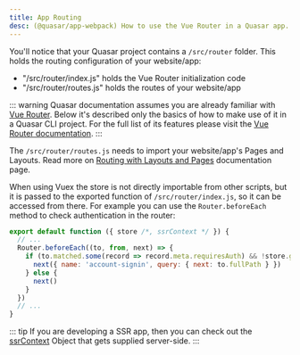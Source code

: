 ```yaml
---
title: App Routing
desc: (@quasar/app-webpack) How to use the Vue Router in a Quasar app.
---
```


You'll notice that your Quasar project contains a `/src/router` folder. This holds the routing configuration of your website/app:

* "/src/router/index.js" holds the Vue Router initialization code
* "/src/router/routes.js" holds the routes of your website/app

::: warning
Quasar documentation assumes you are already familiar with [Vue Router](https://github.com/vuejs/vue-router). Below it's described only the basics of how to make use of it in a Quasar CLI project. For the full list of its features please visit the [Vue Router documentation](https://router.vuejs.org/).
:::

The `/src/router/routes.js` needs to import your website/app's Pages and Layouts. Read more on [Routing with Layouts and Pages](/layout/routing-with-layouts-and-pages) documentation page.

When using Vuex the store is not directly importable from other scripts, but it is passed to the exported function of `/src/router/index.js`, so it can be accessed from there. For example you can use the `Router.beforeEach` method to check authentication in the router:

```js
export default function ({ store /*, ssrContext */ }) {
  // ...
  Router.beforeEach((to, from, next) => {
    if (to.matched.some(record => record.meta.requiresAuth) && !store.getters['auth/isSignedIn']) {
      next({ name: 'account-signin', query: { next: to.fullPath } })
    } else {
      next()
    }
  })
  // ...
}
```

::: tip
If you are developing a SSR app, then you can check out the [ssrContext](/quasar-cli-webpack/developing-ssr/ssr-context) Object that gets supplied server-side.
:::
